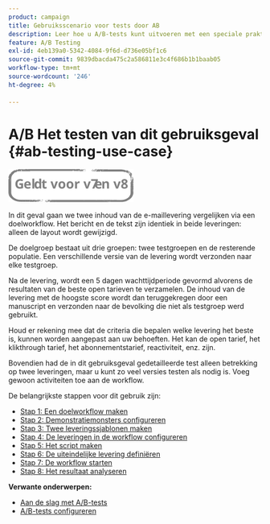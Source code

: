```yaml
---
product: campaign
title: Gebruiksscenario voor tests door AB
description: Leer hoe u A/B-tests kunt uitvoeren met een speciale praktijkcase
feature: A/B Testing
exl-id: 4eb139a0-5342-4084-9f6d-d736e05bf1c6
source-git-commit: 9839dbacda475c2a586811e3c4f686b1b1baab05
workflow-type: tm+mt
source-wordcount: '246'
ht-degree: 4%

---
```


# A/B Het testen van dit gebruiksgeval {#ab-testing-use-case}

![](../../assets/common.svg)

In dit geval gaan we twee inhoud van de e-maillevering vergelijken via een doelworkflow. Het bericht en de tekst zijn identiek in beide leveringen: alleen de layout wordt gewijzigd.

De doelgroep bestaat uit drie groepen: twee testgroepen en de resterende populatie. Een verschillende versie van de levering wordt verzonden naar elke testgroep.

Na de levering, wordt een 5 dagen wachttijdperiode gevormd alvorens de resultaten van de beste open tarieven te verzamelen. De inhoud van de levering met de hoogste score wordt dan teruggekregen door een manuscript en verzonden naar de bevolking die niet als testgroep werd gebruikt.

Houd er rekening mee dat de criteria die bepalen welke levering het beste is, kunnen worden aangepast aan uw behoeften. Het kan de open tarief, het klikthrough tarief, het abonnementstarief, reactiviteit, enz. zijn.

Bovendien had de in dit gebruiksgeval gedetailleerde test alleen betrekking op twee leveringen, maar u kunt zo veel versies testen als nodig is. Voeg gewoon activiteiten toe aan de workflow.

De belangrijkste stappen voor dit gebruik zijn:

* [Stap 1: Een doelworkflow maken](a-b-testing-uc-targeting-workflow.md)
* [Stap 2: Demonstratiemonsters configureren](a-b-testing-uc-population-samples.md)
* [Stap 3: Twee leveringssjablonen maken](a-b-testing-uc-delivery-templates.md)
* [Stap 4: De leveringen in de workflow configureren](a-b-testing-uc-configuring-deliveries.md)
* [Stap 5: Het script maken](a-b-testing-uc-script.md)
* [Stap 6: De uiteindelijke levering definiëren](a-b-testing-uc-final-delivery.md)
* [Stap 7: De workflow starten](a-b-testing-uc-start-workflow.md)
* [Stap 8: Het resultaat analyseren](a-b-testing-uc-analyzing.md)

**Verwante onderwerpen:**

* [Aan de slag met A/B-tests](get-started-a-b-testing.md)
* [A/B-tests configureren](configuring-a-b-testing.md)

